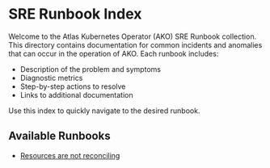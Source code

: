 # SRE Runbook Index

Welcome to the Atlas Kubernetes Operator (AKO) SRE Runbook collection. This directory contains documentation for common incidents and anomalies that can occur in the operation of AKO. Each runbook includes:

- Description of the problem and symptoms
- Diagnostic metrics
- Step-by-step actions to resolve
- Links to additional documentation

Use this index to quickly navigate to the desired runbook.

## Available Runbooks
- [Resources are not reconciling](resource_stuck_in_reconciliation.md)
